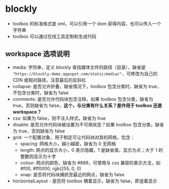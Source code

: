 # blockly

- toolbox 的标准格式是 xml，可以引用一个 dom 获得内容，也可以传入一个字符串
- toolbox 可以通过在线工具定制和生成代码

## workspace 选项说明

- media: 字符串，定义 blockly 查找媒体文件的路径（目录），缺省是 `"https://blockly-demo.appspot.com/static/media/"`，可修改为自己的 CDN 或相对路径，注意最后的反斜杠
- collapse: 是否允许折叠，缺省情况下，toolbox 包含分类时，缺省为 true，不包含分类时，缺省为 false
- comments: 是否允许代码块包含注释，如果 toolbox 包含分类，缺省为 true，否则缺省为 false，**这个，与分类有什么关系？是作用于 toolbox 还是 workspace？**
- css: 如果为 false，则不注入样式。缺省为 true
- disable: 是否允许代码块被设置为不可用状态？如果 toolbox 包含分类，缺省为 true，否则缺省为 false
- grid: 一个配置对象，用于制定可让代码块对其的网格，包含：
  - spacing: 网格大小，越小越密，缺省为 0 无网格
  - length: 网点的显示大小，0 表示隐藏，1 是缺省值，显示为点；大于 1 的整数则显示为十字
  - colour: 网点的颜色，缺省为 #888，可使用与 css 兼容的表示方法，如 #f00, #ff0000, rgb(255, 0, 0)
  - snap: 是否将代码块捕抓至最近的网点，缺省为 false
- horizontalLayout - 是否将 toolbox 横着显示，缺省为 false，即竖着显示
